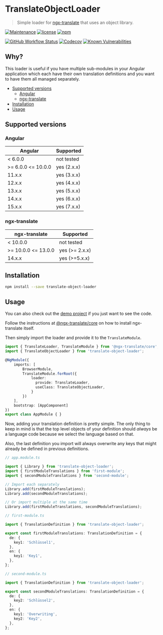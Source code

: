 # TranslateObjectLoader <!-- omit in toc -->

> Simple loader for [ngx-translate](https://github.com/ngx-translate) that uses an object library.

[![Maintenance](https://img.shields.io/maintenance/yes/2023.svg?style=flat-square)](https://github.com/beyerleinf/translate-object-loader)
[![license](https://img.shields.io/github/license/beyerleinf/translate-object-loader.svg?style=flat-square)](https://github.com/beyerleinf/translate-object-loader/blob/master/LICENSE.md)
[![npm](https://img.shields.io/npm/v/translate-object-loader.svg?style=flat-square)](https://npmjs.com/package/translate-object-loader)

[![GitHub Workflow Status](https://img.shields.io/github/actions/workflow/status/beyerleinf/translate-object-loader/ci.yml?style=flat-square)](https://github.com/beyerleinf/translate-object-loader/actions?query=workflow%3A%22Angular+CI%22)
[![Codecov](https://img.shields.io/codecov/c/github/beyerleinf/translate-object-loader.svg?style=flat-square)](https://codecov.io/gh/beyerleinf/translate-object-loader)
[![Known Vulnerabilities](https://snyk.io/test/github/beyerleinf/translate-object-loader/badge.svg?style=flat-square)](https://snyk.io/test/github/beyerleinf/translate-object-loader)

## Why? <!-- omit in toc -->

This loader is useful if you have multiple sub-modules in your Angular application which each have their own translation definitions and you want to have them all managed separately.

- [Supported versions](#supported-versions)
  - [Angular](#angular)
  - [ngx-translate](#ngx-translate)
- [Installation](#installation)
- [Usage](#usage)

## Supported versions

### Angular

| Angular            | Supported   |
| ------------------ | ----------- |
| < 6.0.0            | not tested  |
| >= 6.0.0 <= 10.0.0 | yes (2.x.x) |
| 11.x.x             | yes (3.x.x) |
| 12.x.x             | yes (4.x.x) |
| 13.x.x             | yes (5.x.x) |
| 14.x.x             | yes (6.x.x) |
| 15.x.x             | yes (7.x.x) |

### ngx-translate

| ngx-translate       | Supported      |
| ------------------- | -------------- |
| < 10.0.0            | not tested     |
| >= 10.0.0 <= 13.0.0 | yes (>= 2.x.x) |
| 14.x.x              | yes (>=5.x.x)  |

## Installation

```bash
npm install --save translate-object-loader
```

## Usage

You can also check out the [demo project](https://github.com/beyerleinf/translate-object-loader/tree/master/projects/demo) if you just want to see the code.

Follow the instructions at [@ngx-translate/core](https://github.com/ngx-translate/core#installation) on how to install ngx-translate itself.

Then simply import the loader and provide it to the `TranslateModule`.

```ts
import { TranslateLoader, TranslateModule } from '@ngx-translate/core';
import { TranslateObjectLoader } from 'translate-object-loader';

@NgModule({
    imports: [
        BrowserModule,
        TranslateModule.forRoot({
            loader:
              provide: TranslateLoader,
              useClass: TranslateObjectLoader,
            }
        })
    ],
    bootstrap: [AppComponent]
})
export class AppModule { }
```

Now, adding your translation definition is pretty simple. The only thing to keep in mind is that the top level objects of your definition should _always_ be a language code because we select the language based on that.

Also, the last definition you import will always overwrite any keys that might already be defined in previous definitions.

```ts
// app.module.ts

import { Library } from 'translate-object-loader';
import { firstModuleTranslations } from 'first-module';
import { secondModuleTranslations } from 'second-module';

// Import each separately
Library.add(firstModuleTranslations);
Library.add(secondModuleTranslations);

// Or import multiple at the same time
Library.add(firstModuleTranslations, secondModuleTranslations);
```

```ts
// first-module.ts

import { TranslationDefinition } from 'translate-object-loader';

export const firstModuleTranslations: TranslationDefinition = {
  de: {
    key1: 'Schlüssel1',
  },
  en: {
    key1: 'Key1',
  },
};
```

```ts
// second-module.ts

import { TranslationDefinition } from 'translate-object-loader';

export const secondModuleTranslations: TranslationDefinition = {
  de: {
    key2: 'Schlüssel2',
  },
  en: {
    key1: 'Overwriting',
    key2: 'Key2',
  },
};
```
